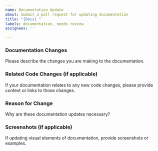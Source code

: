 ```yaml
---
name: Documentation Update
about: Submit a pull request for updating documentation
title: "[Docs] "
labels: documentation, needs review
assignees: ''

---
```


### Documentation Changes

Please describe the changes you are making to the documentation.

### Related Code Changes (if applicable)

If your documentation relates to any new code changes, please provide context or links to those changes.

### Reason for Change

Why are these documentation updates necessary?

### Screenshots (if applicable)

If updating visual elements of documentation, provide screenshots or examples.
